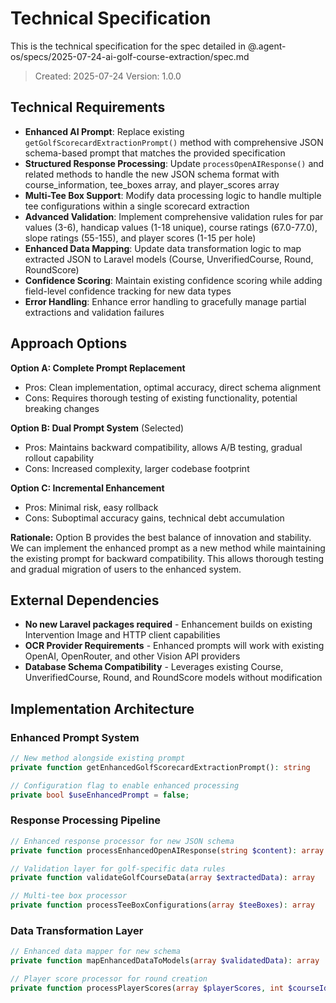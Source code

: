 # Technical Specification

This is the technical specification for the spec detailed in @.agent-os/specs/2025-07-24-ai-golf-course-extraction/spec.md

> Created: 2025-07-24
> Version: 1.0.0

## Technical Requirements

- **Enhanced AI Prompt**: Replace existing `getGolfScorecardExtractionPrompt()` method with comprehensive JSON schema-based prompt that matches the provided specification
- **Structured Response Processing**: Update `processOpenAIResponse()` and related methods to handle the new JSON schema format with course_information, tee_boxes array, and player_scores array
- **Multi-Tee Box Support**: Modify data processing logic to handle multiple tee configurations within a single scorecard extraction
- **Advanced Validation**: Implement comprehensive validation rules for par values (3-6), handicap values (1-18 unique), course ratings (67.0-77.0), slope ratings (55-155), and player scores (1-15 per hole)
- **Enhanced Data Mapping**: Update data transformation logic to map extracted JSON to Laravel models (Course, UnverifiedCourse, Round, RoundScore)
- **Confidence Scoring**: Maintain existing confidence scoring while adding field-level confidence tracking for new data types
- **Error Handling**: Enhance error handling to gracefully manage partial extractions and validation failures

## Approach Options

**Option A: Complete Prompt Replacement**
- Pros: Clean implementation, optimal accuracy, direct schema alignment
- Cons: Requires thorough testing of existing functionality, potential breaking changes

**Option B: Dual Prompt System** (Selected)
- Pros: Maintains backward compatibility, allows A/B testing, gradual rollout capability
- Cons: Increased complexity, larger codebase footprint

**Option C: Incremental Enhancement**
- Pros: Minimal risk, easy rollback
- Cons: Suboptimal accuracy gains, technical debt accumulation

**Rationale:** Option B provides the best balance of innovation and stability. We can implement the enhanced prompt as a new method while maintaining the existing prompt for backward compatibility. This allows thorough testing and gradual migration of users to the enhanced system.

## External Dependencies

- **No new Laravel packages required** - Enhancement builds on existing Intervention Image and HTTP client capabilities
- **OCR Provider Requirements** - Enhanced prompts will work with existing OpenAI, OpenRouter, and other Vision API providers
- **Database Schema Compatibility** - Leverages existing Course, UnverifiedCourse, Round, and RoundScore models without modification

## Implementation Architecture

### Enhanced Prompt System
```php
// New method alongside existing prompt
private function getEnhancedGolfScorecardExtractionPrompt(): string

// Configuration flag to enable enhanced processing
private bool $useEnhancedPrompt = false;
```

### Response Processing Pipeline
```php
// Enhanced response processor for new JSON schema
private function processEnhancedOpenAIResponse(string $content): array

// Validation layer for golf-specific data rules
private function validateGolfCourseData(array $extractedData): array

// Multi-tee box processor
private function processTeeBoxConfigurations(array $teeBoxes): array
```

### Data Transformation Layer
```php
// Enhanced data mapper for new schema
private function mapEnhancedDataToModels(array $validatedData): array

// Player score processor for round creation
private function processPlayerScores(array $playerScores, int $courseId): array
```